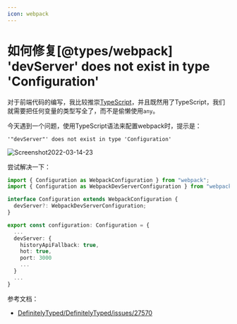 ```yaml
---
icon: webpack
---
```




# 如何修复[@types/webpack] 'devServer' does not exist in type 'Configuration'

对于前端代码的编写，我比较推崇[TypeScript](https://www.typescriptlang.org/)，并且既然用了TypeScript，我们就需要把任何变量的类型写全了，而不是偷懒使用`any`。

今天遇到一个问题，使用TypeScript语法来配置webpack时，提示是：

````
'"devServer"' does not exist in type 'Configuration'
````

![Screenshot2022-03-14-23](https://image-hosting.wuliang142857.me/20220314/Screenshot2022-03-14-23.4kkasqyb5oo0.png)

尝试解决一下：

````typescript
import { Configuration as WebpackConfiguration } from "webpack";
import { Configuration as WebpackDevServerConfiguration } from "webpack-dev-server";

interface Configuration extends WebpackConfiguration {
  devServer?: WebpackDevServerConfiguration;
}

export const configuration: Configuration = {
  ...
  devServer: {
    historyApiFallback: true,
    hot: true,
    port: 3000
    ...
  }
  ...
}
````

参考文档：

- [DefinitelyTyped/DefinitelyTyped/issues/27570](https://github.com/DefinitelyTyped/DefinitelyTyped/issues/27570)